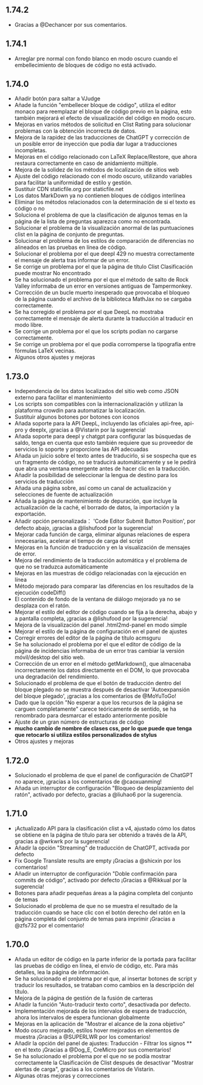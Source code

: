 ## 1.74.2

- Gracias a @Dechancer por sus comentarios.

## 1.74.1

- Arreglar pre normal con fondo blanco en modo oscuro cuando el embellecimiento de bloques de código no está activado.

## 1.74.0

- Añadir botón para saltar a VJudge
- Añade la función "embellecer bloque de código", utiliza el editor monaco para reemplazar el bloque de código previo en la página, esto también mejorará el efecto de visualización del código en modo oscuro.
- Mejoras en varios métodos de solicitud en Clist Rating para solucionar problemas con la obtención incorrecta de datos.
- Mejora de la rapidez de las traducciones de ChatGPT y corrección de un posible error de inyección que podía dar lugar a traducciones incompletas.
- Mejoras en el código relacionado con LaTeX Replace/Restore, que ahora restaura correctamente en caso de anidamiento múltiple.
- Mejora de la solidez de los métodos de localización de sitios web
- Ajuste del código relacionado con el modo oscuro, utilizando variables para facilitar la uniformidad de estilo y gestión.
- Sustituir CDN staticfile.org por staticfile.net
- Los datos MarkDown ya no contienen bloques de códigos interlínea
- Eliminar los métodos relacionados con la determinación de si el texto es código o no
- Soluciona el problema de que la clasificación de algunos temas en la página de la lista de preguntas aparezca como no encontrada.
- Solucionar el problema de la visualización anormal de las puntuaciones clist en la página de conjunto de preguntas.
- Solucionar el problema de los estilos de comparación de diferencias no alineados en las pruebas en línea de código.
- Solucionar el problema por el que deepl 429 no muestra correctamente el mensaje de alerta tras informar de un error.
- Se corrige un problema por el que la página de título Clist Clasificación puede mostrar No encontrado
- Se ha solucionado el problema por el que el método de salto de Rock Valley informaba de un error en versiones antiguas de Tampermonkey.
- Corrección de un bucle muerto inesperado que provocaba el bloqueo de la página cuando el archivo de la biblioteca MathJax no se cargaba correctamente.
- Se ha corregido el problema por el que DeepL no mostraba correctamente el mensaje de alerta durante la traducción al traducir en modo libre.
- Se corrige un problema por el que los scripts podían no cargarse correctamente.
- Se corrige un problema por el que podía corromperse la tipografía entre fórmulas LaTeX vecinas.
- Algunos otros ajustes y mejoras

## 1.73.0

- Independencia de los datos localizados del sitio web como JSON externo para facilitar el mantenimiento
- Los scripts son compatibles con la internacionalización y utilizan la plataforma crowdin para automatizar la localización.
- Sustituir algunos botones por botones con iconos
- Añada soporte para la API DeepL, incluyendo las oficiales api-free, api-pro y deeplx, ¡gracias a @Vistarin por la sugerencia!
- Añada soporte para deepl y chatgpt para configurar las búsquedas de saldo, tenga en cuenta que esto también requiere que su proveedor de servicios lo soporte y proporcione las API adecuadas
- Añada un juicio sobre el texto antes de traducirlo, si se sospecha que es un fragmento de código, no se traducirá automáticamente y se le pedirá que abra una ventana emergente antes de hacer clic en la traducción.
- Añadir la posibilidad de seleccionar la lengua de destino para los servicios de traducción
- Añada una página sobre, así como un canal de actualización y selecciones de fuente de actualización
- Añada la página de mantenimiento de depuración, que incluye la actualización de la caché, el borrado de datos, la importación y la exportación.
- Añadir opción personalizada： 'Code Editor Submit Button Position', por defecto abajo, ¡gracias a @lishufood por la sugerencia!
- Mejorar cada función de carga, eliminar algunas relaciones de espera innecesarias, acelerar el tiempo de carga del script
- Mejoras en la función de traducción y en la visualización de mensajes de error.
- Mejora del rendimiento de la traducción automática y el problema de que no se traduzca automáticamente
- Mejoras en las muestras de código relacionadas con la ejecución en línea
- Método mejorado para comparar las diferencias en los resultados de la ejecución codeDiff()
- El contenido de fondo de la ventana de diálogo mejorado ya no se desplaza con el ratón.
- Mejorar el estilo del editor de código cuando se fija a la derecha, abajo y a pantalla completa, ¡gracias a @lishufood por la sugerencia!
- Mejora de la visualización del panel .html2md-panel en modo simple
- Mejorar el estilo de la página de configuración en el panel de ajustes
- Corregir errores del editor de la página de título acmsguru
- Se ha solucionado el problema por el que el editor de código de la página de incidencias informaba de un error tras cambiar la versión móvil/desktop del sitio web.
- Corrección de un error en el método getMarkdown(), que almacenaba incorrectamente los datos directamente en el DOM, lo que provocaba una degradación del rendimiento.
- Solucionado el problema de que el botón de traducción dentro del bloque plegado no se muestra después de desactivar 'Autoexpansión del bloque plegado', ¡gracias a los comentarios de @MoYuToGo!
- Dado que la opción "No esperar a que los recursos de la página se carguen completamente" carece teóricamente de sentido, se ha renombrado para desmarcar el estado anteriormente posible
- Ajuste de un gran número de estructuras de código
- **mucho cambio de nombre de clases css, por lo que puede que tenga que retocarlo si utiliza estilos personalizados de stylus**
- Otros ajustes y mejoras

## 1.72.0

- Solucionado el problema de que el panel de configuración de ChatGPT no aparece, ¡gracias a los comentarios de @caoxuanming!
- Añada un interruptor de configuración "Bloqueo de desplazamiento del ratón", activado por defecto, gracias a @liuhao6 por la sugerencia.

## 1.71.0

- ¡Actualizado API para la clasificación clist a v4, ajustado cómo los datos se obtiene en la página de título para ser obtenido a través de la API, gracias a @wrkwrk por la sugerencia!
- Añadir la opción "Streaming" de traducción de ChatGPT, activada por defecto
- Fix Google Translate results are empty ¡Gracias a @shicxin por los comentarios!
- Añadir un interruptor de configuración "Doble confirmación para commits de código", activado por defecto ¡Gracias a @Rikkual por la sugerencia!
- Botones para añadir pequeñas áreas a la página completa del conjunto de temas
- Solucionado el problema de que no se muestra el resultado de la traducción cuando se hace clic con el botón derecho del ratón en la página completa del conjunto de temas para imprimir ¡Gracias a @zfs732 por el comentario!

## 1.70.0

- Añada un editor de código en la parte inferior de la portada para facilitar las pruebas de código en línea, el envío de código, etc. Para más detalles, lea la página de información.
- Se ha solucionado el problema por el que, al insertar botones de script y traducir los resultados, se trataban como cambios en la descripción del título.
- Mejora de la página de gestión de la fusión de carteras
- Añadir la función "Auto-traducir texto corto", desactivada por defecto.
- Implementación mejorada de los intervalos de espera de traducción, ahora los intervalos de espera funcionan globalmente
- Mejoras en la aplicación de "Mostrar el alcance de la zona objetivo"
- Modo oscuro mejorado, estilos hover mejorados en elementos de muestra ¡Gracias a @SUPERLWR por los comentarios!
- Añadir la opción del panel de ajustes: Traducción - Filtrar los signos \*\* en el texto ¡Gracias a @Dog_E, CreMicro por sus comentarios!
- Se ha solucionado el problema por el que no se podía mostrar correctamente la Clasificación de Clist después de desactivar "Mostrar alertas de carga", gracias a los comentarios de Vistarin.
- Algunas otras mejoras y correcciones
